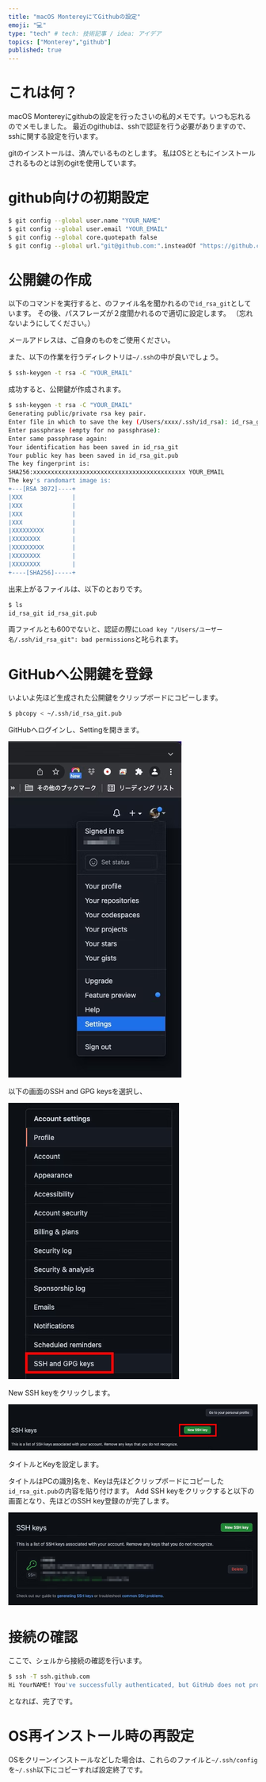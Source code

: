 ```yaml
---
title: "macOS MontereyにてGithubの設定"
emoji: "💻"
type: "tech" # tech: 技術記事 / idea: アイデア
topics: ["Monterey","github"]
published: true
---
```



# これは何？

macOS Montereyにgithubの設定を行ったさいの私的メモです。いつも忘れるのでメモしました。
最近のgithubは、sshで認証を行う必要がありますので、sshに関する設定を行います。

gitのインストールは、済んでいるものとします。
私はOSとともにインストールされるものとは別のgitを使用しています。



# github向けの初期設定

```sh
$ git config --global user.name "YOUR_NAME"
$ git config --global user.email "YOUR_EMAIL"
$ git config --global core.quotepath false
$ git config --global url."git@github.com:".insteadOf "https://github.com/"
```

# 公開鍵の作成

以下のコマンドを実行すると、のファイル名を聞かれるので`id_rsa_git`としています。
その後、パスフレーズが２度聞かれるので適切に設定します。
（忘れないようにしてください。）

メールアドレスは、ご自身のものをご使用ください。

また、以下の作業を行うディレクトリは`~/.ssh`の中が良いでしょう。


```sh
$ ssh-keygen -t rsa -C "YOUR_EMAIL"
```

成功すると、公開鍵が作成されます。

```sh
$ ssh-keygen -t rsa -C "YOUR_EMAIL"
Generating public/private rsa key pair.
Enter file in which to save the key (/Users/xxxx/.ssh/id_rsa): id_rsa_git
Enter passphrase (empty for no passphrase):
Enter same passphrase again:
Your identification has been saved in id_rsa_git
Your public key has been saved in id_rsa_git.pub
The key fingerprint is:
SHA256:xxxxxxxxxxxxxxxxxxxxxxxxxxxxxxxxxxxxxxxxxxx YOUR_EMAIL
The key's randomart image is:
+---[RSA 3072]----+
|XXX              |
|XXX              |
|XXX              |
|XXX              |
|XXXXXXXXX        |
|XXXXXXXX         |
|XXXXXXXXX        |
|XXXXXXXX         |
|XXXXXXXX         |
+----[SHA256]-----+
```

出来上がるファイルは、以下のとおりです。

```sh
$ ls
id_rsa_git id_rsa_git.pub
```

両ファイルとも600でないと、認証の際に`Load key "/Users/ユーザー名/.ssh/id_rsa_git": bad permissions`と叱られます。


# GitHubへ公開鍵を登録


いよいよ先ほど生成された公開鍵をクリップボードにコピーします。

```sh
$ pbcopy < ~/.ssh/id_rsa_git.pub
```

GitHubへログインし、Settingを開きます。

![](/images/2022-09-14-20-32-20.png)

以下の画面のSSH and GPG keysを選択し、


![](/images/2022-09-14-20-32-34.png)

New SSH keyをクリックします。

![](/images/2022-09-14-20-32-47.png)

タイトルとKeyを設定します。

タイトルはPCの識別名を、Keyは先ほどクリップボードにコピーした`id_rsa_git.pub`の内容を貼り付けます。
Add SSH keyをクリックすると以下の画面となり、先ほどのSSH key登録のが完了します。


![](/images/2022-09-14-20-33-02.png)

# 接続の確認

ここで、シェルから接続の確認を行います。

```sh
$ ssh -T ssh.github.com
Hi YourNAME! You've successfully authenticated, but GitHub does not provide shell access.
```

となれば、完了です。


#  OS再インストール時の再設定

OSをクリーンインストールなどした場合は、これらのファイルと`~/.ssh/config`を`~/.ssh`以下にコピーすれば設定終了です。
